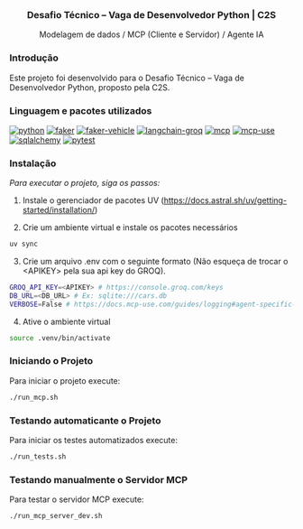 <!-- PROJECT LOGO -->
<br />
<div align="center">
  <h3 align="center">Desafio Técnico – Vaga de Desenvolvedor Python | C2S</h3>

  <p align="center">
    Modelagem de dados / MCP (Cliente e Servidor) / Agente IA
  </p>
</div>

### Introdução
Este projeto foi desenvolvido para o Desafio Técnico – Vaga de Desenvolvedor Python,  proposto pela C2S.


### Linguagem e pacotes utilizados

[![python](https://img.shields.io/badge/python-3.12.3-blue)](https://www.python.org)
[![faker](https://img.shields.io/badge/faker-37.4.2-green)](https://github.com/joke2k/faker)
[![faker-vehicle](https://img.shields.io/badge/faker_vehicle-0.2.0-pink)]()
[![langchain-groq](https://img.shields.io/badge/langchain_groq-0.3.6-red)]()
[![mcp](https://img.shields.io/badge/mcp-1.11.0-white)]()
[![mcp-use](https://img.shields.io/badge/mcp_use-1.3.6-cyan)]()
[![sqlalchemy](https://img.shields.io/badge/sqlalchemy-2.0.41-orange)]()
[![pytest](https://img.shields.io/badge/pytest-8.4.1-purple)]()

### Instalação

_Para executar o projeto, siga os passos:_

1. Instale o gerenciador de pacotes UV (https://docs.astral.sh/uv/getting-started/installation/)

2. Crie um ambiente virtual e instale os pacotes necessários
  ```sh
  uv sync
  ```
3. Crie um arquivo .env com o seguinte formato (Não esqueça de trocar o \<APIKEY\> pela sua api key do GROQ).  
  ```sh
GROQ_API_KEY=<APIKEY> # https://console.groq.com/keys
DB_URL=<DB_URL> # Ex: sqlite:///cars.db
VERBOSE=False # https://docs.mcp-use.com/guides/logging#agent-specific-verbosity
  ```
4. Ative o ambiente virtual
  ```sh
  source .venv/bin/activate
  ```


### Iniciando o Projeto
Para iniciar o projeto execute:
  ```sh
  ./run_mcp.sh
  ```

### Testando automaticante o Projeto
Para iniciar os testes automatizados execute:
  ```sh
  ./run_tests.sh
  ```

### Testando manualmente o Servidor MCP
Para testar o servidor MCP execute:
  ```sh
  ./run_mcp_server_dev.sh
  ```
